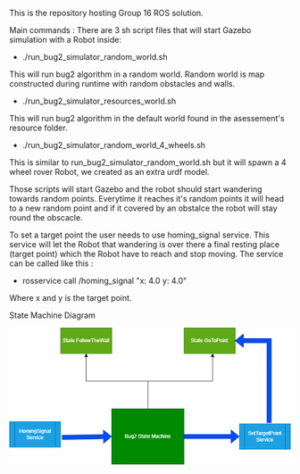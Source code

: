 This is the repository hosting Group 16 ROS solution. 

Main commands :
There are 3 sh script files that will start Gazebo simulation with a Robot inside:

* ./run_bug2_simulator_random_world.sh

This will run bug2 algorithm in a random world. Random world is map constructed during runtime with random obstacles and walls.

* ./run_bug2_simulator_resources_world.sh

This will run bug2 algorithm in the default world found in the asessement's resource folder.

* ./run_bug2_simulator_random_world_4_wheels.sh

This is similar to run_bug2_simulator_random_world.sh but it will spawn a 4 wheel rover Robot, we created as an extra urdf model.

Those scripts will start Gazebo and the robot should start wandering towards random points. Everytime it reaches it's random points it will head to a new random point and if it covered by an obstalce the robot will stay round the obscacle. 

To set a target point the user needs to use homing_signal service. This service will let the Robot that wandering is over there a final resting place (target point) which the Robot have to reach and stop moving. The service can be called like this :
* rosservice call /homing_signal "x: 4.0 y: 4.0"

Where x and y is the target point.

State Machine Diagram

![Bug 2](Bug2StateMachine.png)